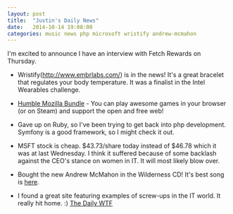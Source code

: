 ```yaml
---
layout: post
title:  "Justin's Daily News"
date:   2014-10-14 19:08:00
categories: music news php microsoft wristify andrew-mcmahon
---
```

I'm excited to announce I have an interview with Fetch Rewards on Thursday.

* Wristify(http://www.embrlabs.com/) is in the news! It's a great bracelet that regulates your body temperature. It was a finalist in the Intel Wearables challenge.

* [Humble Mozilla Bundle](https://www.humblebundle.com) - You can play awesome games in your browser (or on Steam) and support the open and free web!

* Gave up on Ruby, so I've been trying to get back into php development. Symfony is a good framework, so I might check it out.

* MSFT stock is cheap.  $43.73/share today instead of $46.78 which it was at last Wednesday. I think it suffered because of some backlash against the CEO's stance on women in IT. It will most likely blow over.

* Bought the new Andrew McMahon in the Wilderness CD! It's best song is [here](https://www.youtube.com/watch?v=QzCnzlssQ4Y).

* I found a great site featuring examples of screw-ups in the IT world. It really hit home. :) [The Daily WTF](http://thedailywtf.com)
